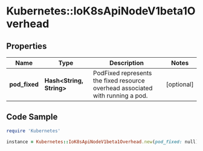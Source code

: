 # Kubernetes::IoK8sApiNodeV1beta1Overhead

## Properties

Name | Type | Description | Notes
------------ | ------------- | ------------- | -------------
**pod_fixed** | **Hash&lt;String, String&gt;** | PodFixed represents the fixed resource overhead associated with running a pod. | [optional] 

## Code Sample

```ruby
require 'Kubernetes'

instance = Kubernetes::IoK8sApiNodeV1beta1Overhead.new(pod_fixed: null)
```


